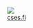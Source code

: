 ![](https://progress-bar.dev/2/?scale=300&width=200&color=babaca&suffix=/300%20solved)
<br>
[cses.fi](https://cses.fi/problemset)

